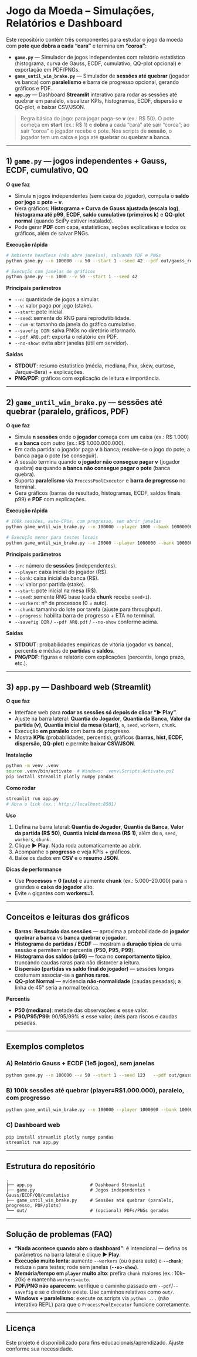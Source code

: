 # Jogo da Moeda – Simulações, Relatórios e Dashboard

Este repositório contém três componentes para estudar o jogo da moeda com **pote que dobra a cada “cara”** e termina em **“coroa”**:

- **`game.py`** — Simulador de jogos independentes com relatório estatístico (histograma, curva de Gauss, ECDF, cumulativo, QQ-plot opcional) e exportação em PDF/PNGs.
- **`game_until_win_brake.py`** — Simulador de **sessões até quebrar** (jogador vs banca) com **paralelismo** e barra de progresso opcional, gerando gráficos e PDF.
- **`app.py`** — Dashboard **Streamlit** interativo para rodar as sessões até quebrar em paralelo, visualizar KPIs, histogramas, ECDF, dispersão e QQ-plot, e baixar CSV/JSON.

> Regra básica do jogo: para jogar paga-se **v** (ex.: R$ 50). O pote começa em **start** (ex.: R$ 1) e **dobra** a cada “cara” até sair “coroa”; ao sair “coroa” o jogador recebe o pote. Nos scripts de **sessão**, o jogador tem um caixa e joga até **quebrar** ou **quebrar a banca**.

---

## 1) `game.py` — jogos independentes + Gauss, ECDF, cumulativo, QQ

**O que faz**  
- Simula **n** jogos independentes (sem caixa do jogador), computa o **saldo por jogo = pote − v**.
- Gera gráficos: **Histograma + Curva de Gauss ajustada (escala log)**, **histograma até p99**, **ECDF**, **saldo cumulativo (primeiros k)** e **QQ-plot normal** (quando SciPy estiver instalado).
- Pode gerar **PDF** com capa, estatísticas, seções explicativas e todos os gráficos, além de salvar PNGs.

**Execução rápida**

```bash
# Ambiente headless (não abre janelas), salvando PDF e PNGs
python game.py --n 100000 --v 50 --start 1 --seed 42 --pdf out/gauss_report.pdf --savefig out/ --no-show

# Execução com janelas de gráficos
python game.py --n 1000 --v 50 --start 1 --seed 42
```

**Principais parâmetros**
- `--n`: quantidade de jogos a simular.
- `--v`: valor pago por jogo (stake).
- `--start`: pote inicial.
- `--seed`: semente do RNG para reprodutibilidade.
- `--cum-n`: tamanho da janela do gráfico cumulativo.
- `--savefig DIR`: salva PNGs no diretório informado.
- `--pdf ARQ.pdf`: exporta o relatório em PDF.
- `--no-show`: evita abrir janelas (útil em servidor).

**Saídas**  
- **STDOUT**: resumo estatístico (média, mediana, Pxx, skew, curtose, Jarque–Bera) + explicações.
- **PNG/PDF**: gráficos com explicação de leitura e importância.

---

## 2) `game_until_win_brake.py` — sessões até quebrar (paralelo, gráficos, PDF)

**O que faz**  
- Simula **n sessões** onde o **jogador** começa com um caixa (ex.: R$ 1.000) e a **banca** com outro (ex.: R$ 1.000.000.000).  
- Em cada partida: o jogador paga **v** à banca; resolve-se o jogo do pote; a banca paga o pote (se conseguir).  
- A sessão termina quando **o jogador não consegue pagar v** (jogador quebra) **ou** quando **a banca não consegue pagar o pote** (banca quebra).  
- Suporta **paralelismo** via `ProcessPoolExecutor` e **barra de progresso** no terminal.  
- Gera gráficos (barras de resultado, histogramas, ECDF, saldos finais p99) e **PDF** com explicações.

**Execução rápida**

```bash
# 100k sessões, auto-CPUs, com progresso, sem abrir janelas
python game_until_win_brake.py --n 100000 --player 1000 --bank 1000000000 --v 50 --start 1   --workers 0 --chunk 5000 --progress --pdf out/relatorio_parallel.pdf --savefig out/ --no-show

# Execução menor para testes locais
python game_until_win_brake.py --n 20000 --player 1000000 --bank 1000000000 --v 50 --start 1 --workers 0 --progress
```

**Principais parâmetros**
- `--n`: número de **sessões** (independentes).
- `--player`: caixa inicial do jogador (R$).
- `--bank`: caixa inicial da banca (R$).
- `--v`: valor por partida (stake).
- `--start`: pote inicial na mesa (R$).
- `--seed`: semente RNG base (cada **chunk** recebe `seed+i`).
- `--workers`: nº de processos (0 = auto).
- `--chunk`: tamanho do lote por tarefa (ajuste para throughput).
- `--progress`: habilita barra de progresso + ETA no terminal.
- `--savefig DIR` / `--pdf ARQ.pdf` / `--no-show` conforme acima.

**Saídas**  
- **STDOUT**: probabilidades empíricas de vitória (jogador vs banca), percentis e médias de **partidas** e **saldos**.
- **PNG/PDF**: figuras e relatório com explicações (percentis, longo prazo, etc.).

---

## 3) `app.py` — Dashboard web (Streamlit)

**O que faz**  
- Interface web para **rodar as sessões só depois de clicar “▶️ Play”**.
- Ajuste na barra lateral: **Quantia do Jogador**, **Quantia da Banca**, **Valor da partida (v)**, **Quantia inicial da mesa (start)**, `n`, `seed`, `workers`, `chunk`.
- Execução **em paralelo** com barra de progresso.
- Mostra **KPIs** (probabilidades, percentis), gráficos (**barras, hist, ECDF, dispersão, QQ-plot**) e permite **baixar CSV/JSON**.

**Instalação**

```bash
python -m venv .venv
source .venv/bin/activate  # Windows: .venv\Scripts\Activate.ps1
pip install streamlit plotly numpy pandas
```

**Como rodar**

```bash
streamlit run app.py
# Abra o link (ex.: http://localhost:8501)
```

**Uso**  
1. Defina na barra lateral: **Quantia do Jogador**, **Quantia da Banca**, **Valor da partida (R$ 50)**, **Quantia inicial da mesa (R$ 1)**, além de `n`, `seed`, `workers`, `chunk`.
2. Clique **▶️ Play**. Nada roda automaticamente ao abrir.
3. Acompanhe o **progresso** e veja KPIs + gráficos.
4. Baixe os dados em **CSV** e o **resumo JSON**.

**Dicas de performance**  
- Use **Processos = 0 (auto)** e aumente **chunk** (ex.: 5.000–20.000) para `n` grandes e **caixa do jogador** alto.
- Evite `n` gigantes com **workers=1**.

---

## Conceitos e leituras dos gráficos

- **Barras: Resultado das sessões** — aproxima a probabilidade do **jogador quebrar a banca** vs **banca quebrar o jogador**.
- **Histograma de partidas / ECDF** — mostram a **duração típica** de uma sessão e permitem ler percentis (**P50**, **P95**, **P99**).
- **Histograma dos saldos (p99)** — foca no **comportamento típico**, truncando caudas raras para não distorcer a leitura.
- **Dispersão (partidas vs saldo final do jogador)** — sessões longas costumam associar-se a **ganhos raros**.
- **QQ-plot Normal** — evidencia **não-normalidade** (caudas pesadas); a linha de 45° seria a normal teórica.

**Percentis**  
- **P50 (mediana)**: metade das observações **≤** esse valor.  
- **P90/P95/P99**: 90/95/99% **≤** esse valor; úteis para riscos e caudas pesadas.

---

## Exemplos completos

### A) Relatório Gauss + ECDF (1e5 jogos), sem janelas
```bash
python game.py --n 100000 --v 50 --start 1 --seed 123   --pdf out/gauss_report.pdf --savefig out/ --no-show
```

### B) 100k sessões até quebrar (player=R$1.000.000), paralelo, com progresso
```bash
python game_until_win_brake.py --n 100000 --player 1000000 --bank 1000000000 --v 50 --start 1   --workers 0 --chunk 10000 --progress --no-show --pdf out/relatorio_parallel.pdf --savefig out/
```

### C) Dashboard web
```bash
pip install streamlit plotly numpy pandas
streamlit run app.py
```

---

## Estrutura do repositório

```
.
├── app.py                      # Dashboard Streamlit
├── game.py                     # Jogos independentes + Gauss/ECDF/QQ/cumulativo
├── game_until_win_brake.py     # Sessões até quebrar (paralelo, progresso, PDF/plots)
└── out/                        # (opcional) PDFs/PNGs gerados
```

---

## Solução de problemas (FAQ)

- **“Nada acontece quando abro o dashboard”**: é intencional — defina os parâmetros na barra lateral e clique **▶️ Play**.
- **Execução muito lenta**: aumente `--workers` (ou `0` para auto) e **`--chunk`**; reduza `n` para testes; rode sem janelas (**`--no-show`**).
- **Memória/tempo em `player` muito alto**: prefira `chunk` maiores (ex.: 10k–20k) e mantenha `workers=auto`.
- **PDF/PNG não aparecem**: verifique o caminho passado em `--pdf`/`--savefig` e se o diretório existe. Use caminhos relativos como `out/`.
- **Windows + paralelismo**: execute os scripts via `python ...` (não interativo REPL) para que o `ProcessPoolExecutor` funcione corretamente.

---

## Licença
Este projeto é disponibilizado para fins educacionais/aprendizado. Ajuste conforme sua necessidade.
